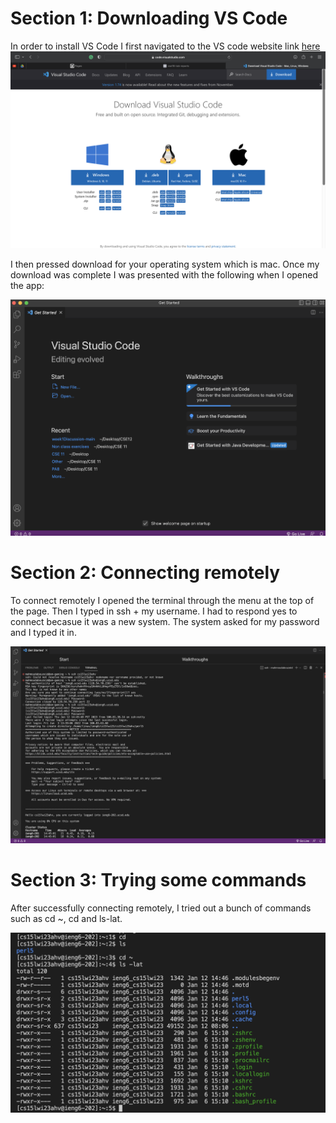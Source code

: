 

# Section 1: Downloading VS Code
 
In order to install VS Code I first navigated to the VS code website link [here](https://code.visualstudio.com/download)
![Image](http://github.com/mabouzeid04/cse15l-lab-reports/blob/8576958ea022890a6d00d50e9a4d839e8b5f64a7/Screen%20Shot%202023-01-12%20at%203.17.19%20PM.png)

I then pressed download for your operating system which is mac. 
Once my download was complete I was presented with the following when I opened the app:

![Image](https://github.com/mabouzeid04/cse15l-lab-reports/blob/8576958ea022890a6d00d50e9a4d839e8b5f64a7/Screen%20Shot%202023-01-12%20at%202.18.50%20PM.png)

# Section 2: Connecting remotely

To connect remotely I opened the terminal through the menu at the top of the page. 
Then I typed in ssh + my username. 
I had to respond yes to connect becasue it was a new system.
The system asked for my password and I typed it in.

![Image](https://github.com/mabouzeid04/cse15l-lab-reports/blob/8576958ea022890a6d00d50e9a4d839e8b5f64a7/Screen%20Shot%202023-01-12%20at%203.25.55%20PM.png)

# Section 3: Trying some commands
After successfully connecting remotely, I tried out a bunch of commands such as cd ~, cd and ls-lat.

![Image](https://github.com/mabouzeid04/cse15l-lab-reports/blob/8576958ea022890a6d00d50e9a4d839e8b5f64a7/Screen%20Shot%202023-01-12%20at%203.26.14%20PM.png)
